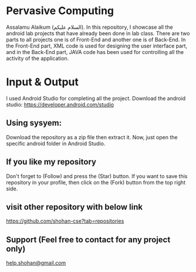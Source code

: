 # Pervasive Computing
Assalamu Alaikum (السلام عليكم). In this repository, I showcase all the android lab projects that have already been done in lab class. There are two parts to all projects one is of Front-End and another one is of Back-End. In the Front-End part, XML code is used for designing the user interface part, and in the Back-End part, JAVA code has been used for controlling all the activity of the application.

# Input & Output
I used Android Studio for completing all the project.
Download the android studio: https://developer.android.com/studio

## Using sysyem: 
Download the repository as a zip file then extract it. Now, just open the specific android folder in Android Studio.

## If you like my repository 
Don't forget to (Follow) and press the (Star) button. If you want to save this repository in your profile, then click on the (Fork) button from the top right side.

## visit other repository with below link
https://github.com/shohan-cse?tab=repositories


## Support (Feel free to contact for any project only)
help.shohan@gmail.com
